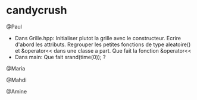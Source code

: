 # candycrush
@Paul
- Dans Grille.hpp:
Initialiser plutot la grille avec le constructeur.
Ecrire d'abord les attributs.
Regrouper les petites fonctions de type aleatoire() et &operator<< dans une classe a part. 
Que fait la fonction &operator<<
- Dans main:
Que fait srand(time(0)); ?

@Maria




@Mahdi



@Amine
